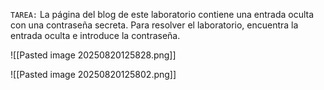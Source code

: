 `TAREA:` La página del blog de este laboratorio contiene una entrada oculta con una contraseña secreta. Para resolver el laboratorio, encuentra la entrada oculta e introduce la contraseña.


![[Pasted image 20250820125828.png]]

![[Pasted image 20250820125802.png]]

